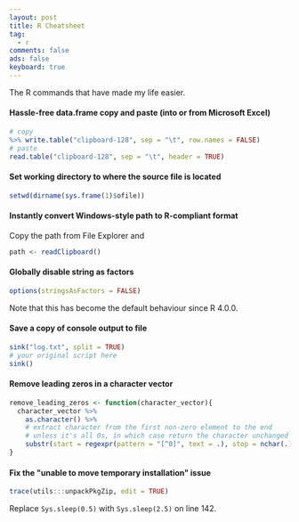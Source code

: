```yaml
---
layout: post
title: R Cheatsheet
tag:
  - r
comments: false
ads: false
keyboard: true
---
```


The R commands that have made my life easier.

#### Hassle-free data.frame copy and paste (into or from Microsoft Excel)

```r
# copy
%>% write.table("clipboard-128", sep = "\t", row.names = FALSE)
# paste
read.table("clipboard-128", sep = "\t", header = TRUE)
```

#### Set working directory to where the source file is located

```r
setwd(dirname(sys.frame(1)$ofile))
```

#### Instantly convert Windows-style path to R-compliant format

Copy the path from File Explorer and

```r
path <- readClipboard()
```

#### Globally disable string as factors

```r
options(stringsAsFactors = FALSE)
```

Note that this has become the default behaviour since R 4.0.0.

#### Save a copy of console output to file
```r
sink("log.txt", split = TRUE)
# your original script here
sink()
```

#### Remove leading zeros in a character vector

```r
remove_leading_zeros <- function(character_vector){
  character_vector %>% 
    as.character() %>%
    # extract character from the first non-zero element to the end
    # unless it's all 0s, in which case return the character unchanged
    substr(start = regexpr(pattern = "[^0]", text = .), stop = nchar(.))
}
```
#### Fix the "unable to move temporary installation" issue

```r
trace(utils:::unpackPkgZip, edit = TRUE)
```
Replace `Sys.sleep(0.5)` with `Sys.sleep(2.5)` on line 142.

